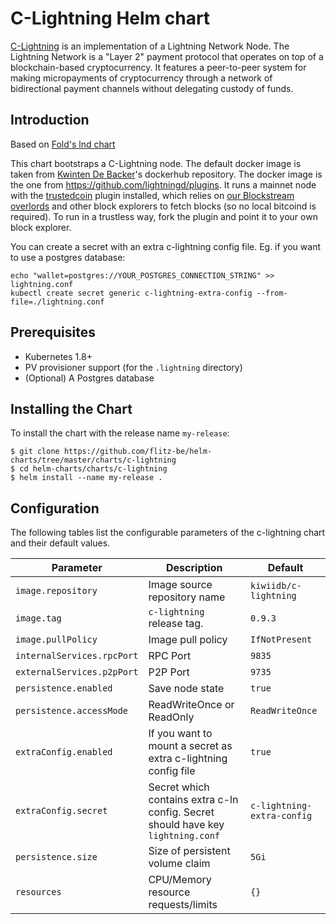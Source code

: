 # C-Lightning Helm chart

[C-Lightning](https://github.com/elementsproject/lightning) is an implementation of a
Lightning Network Node. The Lightning Network is a "Layer 2" payment protocol
that operates on top of a blockchain-based cryptocurrency. It features a
peer-to-peer system for making micropayments of cryptocurrency through a
network of bidirectional payment channels without delegating custody of funds.

## Introduction
Based on [Fold's lnd chart](https://github.com/thesis/helm-charts)

This chart bootstraps a C-Lightning node. The default docker image is taken from
[Kwinten De Backer](https://hub.docker.com/r/kiwiidb/c-lightning)'s dockerhub
repository. The docker image is the one from https://github.com/lightningd/plugins. It runs a mainnet node
with the [trustedcoin](https://github.com//fiatjaf/trustedcoin) plugin installed, which relies
on [our Blockstream overlords](https://blockstream.info) and other block explorers to fetch blocks (so no local bitcoind is required).
To run in a trustless way, fork the plugin and point it to your own block explorer.

You can create a secret with an extra c-lightning config file. Eg. if you want to use a postgres database:

```
echo "wallet=postgres://YOUR_POSTGRES_CONNECTION_STRING" >> lightning.conf
kubectl create secret generic c-lightning-extra-config --from-file=./lightning.conf
```

## Prerequisites

* Kubernetes 1.8+
* PV provisioner support (for the `.lightning` directory)
* (Optional) A Postgres database

## Installing the Chart

To install the chart with the release name `my-release`:

```
$ git clone https://github.com/flitz-be/helm-charts/tree/master/charts/c-lightning
$ cd helm-charts/charts/c-lightning
$ helm install --name my-release .
```
## Configuration

The following tables list the configurable parameters of the c-lightning chart and
their default values.

Parameter                  | Description                        | Default
-----------------------    | ---------------------------------- | ----------------------------------------------------------
`image.repository`         | Image source repository name       | `kiwiidb/c-lightning`
`image.tag`                | `c-lightning` release tag.                 | `0.9.3`
`image.pullPolicy`         | Image pull policy                  | `IfNotPresent`
`internalServices.rpcPort` | RPC Port                           | `9835`
`externalServices.p2pPort` | P2P Port                           | `9735`
`persistence.enabled`      | Save node state                    | `true`
`persistence.accessMode`   | ReadWriteOnce or ReadOnly          | `ReadWriteOnce`
`extraConfig.enabled`   | If you want to mount a secret as extra c-lightning config file | `true`
`extraConfig.secret`   | Secret which contains extra c-ln config. Secret should have key `lightning.conf`| `c-lightning-extra-config`
`persistence.size`         | Size of persistent volume claim    | `5Gi`
`resources`                | CPU/Memory resource requests/limits| `{}`
